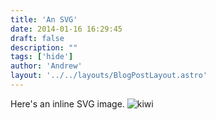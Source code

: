```yaml
---
title: 'An SVG'
date: 2014-01-16 16:29:45
draft: false
description: ""
tags: ['hide']
author: 'Andrew'
layout: '../../layouts/BlogPostLayout.astro'
---
```


Here's an inline SVG image. ![kiwi](https://big-andy.co.uk/content/uploads/kiwi.svg)
